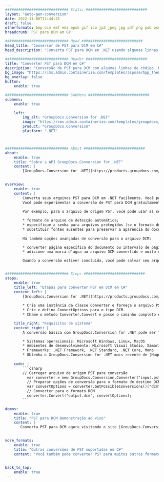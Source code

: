 ```yaml
---
############################# Static ############################
layout: "auto-gen-conversion"
date: 2022-11-08T12:44:25
draft: false
otherformats: bmp dcm emf emz epub gif ico jp2 jpeg jpg pdf png psb psd svg svgz tex tga tif tiff webp wmf wmz xps
breadcrumb: PST para DCM em C#

############################# Head ############################
head_title: "Conversor de PST para DCM em C#"
head_description: "Converta PST para DCM em .NET usando algumas linhas de código. Use a API de conversão de documentos do GroupDocs para converter mais de 160 formatos de arquivo."

############################# Header ############################
title: "Converter PST para DCM em C#"
description: "Conversão de PST para DCM com algumas linhas de código .NET"
bg_image: "https://cms.admin.containerize.com/templates/aspose/App_Themes/V3/images/bg/header1.png"
bg_overlay: false
button:
    enable: true

############################# SubMenu ############################
submenu:
    enable: true

    left:
        img_alt: "GroupDocs.Conversion for .NET"
        image: "https://cms.admin.containerize.com/templates/groupdocs/images/product-logos/90x90-noborder/groupdocs-conversion-net.png"
        product: "GroupDocs.Conversion"
        platform: ".NET"



############################# About ############################
about:
    enable: true
    title: "Sobre a API GroupDocs.Conversion for .NET"
    content: |
        [GroupDocs.Conversion for .NET](https://products.groupdocs.com/conversion/net/) pode ser usado para converter Microsoft Word, Excel, PowerPoint, PDF, Visio e outros formatos. GroupDocs.Conversion é uma API independente que é adequada para sistemas internos e de back-end onde é necessário alto desempenho. Não depende de nenhum software como Microsoft ou Open Office.
    

overview:
    enable: true
    content: |
        Converta seus arquivos PST para DCM em .NET facilmente. Você pode usar apenas algumas linhas de código C# em qualquer plataforma de sua escolha, como - Windows, Linux, macOS.
        Você pode experimentar a conversão de PST para DCM gratuitamente e avaliar a qualidade dos resultados da conversão. Juntamente com cenários de conversão de arquivo simples, você pode tentar opções mais avançadas para carregar o arquivo de origem PST e para salvar o resultado de saída DCM. 
        
        Por exemplo, para o arquivo de origem PST, você pode usar as seguintes opções de carregamento:

        * formato de arquivo de detecção automática;
        * especifique a senha para arquivos protegidos (se o formato de arquivo suportar);
        * substituir fontes ausentes para preservar a aparência do documento.
        
        Há também opções avançadas de conversão para o arquivo DCM:

        * converter página específica do documento ou intervalo de páginas;
        * adicione uma marca d'água ao arquivo DCM convertido e muito mais.

        Quando a conversão estiver concluída, você pode salvar seu arquivo DCM no caminho do arquivo local ou em qualquer armazenamento de terceiros, como FTP, Amazon S3, Google Drive, Dropbox etc. Observe - para converter PST para {{ TO}} não há necessidade de nenhum software adicional instalado - como MS Office, Open Office, Adobe Acrobat Reader etc.


############################# Steps ############################
steps:
    enable: true
    title_left: "Etapas para converter PST em DCM em C#"
    content_left: |
        [GroupDocs.Conversion for .NET](https://products.groupdocs.com/conversion/net/) torna mais fácil para os desenvolvedores converter um arquivo PST para DCM com algumas linhas de código.
        
        * Crie uma instância da classe Converter e forneça o arquivo PST com o caminho completo
        * Crie e defina ConvertOptions para o tipo DCM.
        * Chame o método Converter.Convert e passe o caminho completo e o formato (DCM) como parâmetro

    title_right: "Requisitos de sistema"
    content_right: |
        A conversão básica com GroupDocs.Conversion for .NET pode ser feita em apenas algumas etapas simples. Nossas APIs são suportadas em todas as principais plataformas e sistemas operacionais. Antes de executar o código abaixo, certifique-se de ter os seguintes pré-requisitos instalados em seu sistema.

        * Sistemas operacionais: Microsoft Windows, Linux, MacOS
        * Ambientes de desenvolvimento: Microsoft Visual Studio, Xamarin, MonoDevelop
        * Frameworks: .NET Framework, .NET Standard, .NET Core, Mono
        * Obtenha o GroupDocs.Conversion for .NET mais recente de [Nuget](https://www.nuget.org/packages/groupdocs.conversion)
         
    code: |
        ```csharp    
        // Carregar arquivo de origem PST para conversão
          var converter = new GroupDocs.Conversion.Converter("input.pst");
          // Preparar opções de conversão para o formato de destino DCM
          var convertOptions = converter.GetPossibleConversions()["dcm"].ConvertOptions;
          // Converter para o formato DCM
          converter.Convert("output.dcm", convertOptions);
        ```

demos:
    enable: true
    title: "PST para DCM Demonstração ao vivo"
    content: |
       Converta PST para DCM agora visitando o site [GroupDocs.Conversion App](https://products.groupdocs.app/conversion/family). A demonstração online tem as seguintes vantagens
          

more_formats:
    enable: true
    title: "Outras conversões de PST suportadas em C#"
    content: "Você também pode converter PST para muitos outros formatos de arquivo. Por favor, veja a lista abaixo."
       
       
back_to_top:
    enable: true
---
```


